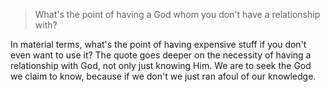 >What's the point of having a God whom you don't have a relationship with?

In material terms, what's the point of having expensive stuff if you don't even want to use it? The quote goes deeper on the necessity of having a relationship with God, not only just knowing Him. We are to seek the God we claim to know, because if we don't we just ran afoul of our knowledge.